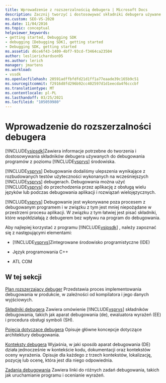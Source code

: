 ```yaml
---
title: Wprowadzenie z rozszerzalnością debugera | Microsoft Docs
description: Zacznij tworzyć i dostosowywać składniki debugera używane do debugowania programów z poziomu środowiska programu Visual Studio.
ms.custom: SEO-VS-2020
ms.date: 11/04/2016
ms.topic: conceptual
helpviewer_keywords:
- getting started, Debugging SDK
- debugging [Debugging SDK], getting started
- Debugging SDK, getting started
ms.assetid: d6ce6f43-1409-4bf7-93cd-f3464ca23504
author: leslierichardson95
ms.author: lerich
manager: jmartens
ms.workload:
- vssdk
ms.openlocfilehash: 20591adffbfdfd21d1ff1a77eaade39c165b9c51
ms.sourcegitcommit: f2916d8fd296b92cc402597d1d1eecda4f6cccbf
ms.translationtype: MT
ms.contentlocale: pl-PL
ms.lasthandoff: 03/25/2021
ms.locfileid: "105059980"
---
```

# <a name="get-started-with-debugger-extensibility"></a>Wprowadzenie do rozszerzalności debugera
[!INCLUDE[vsipsdk](../../extensibility/includes/vsipsdk_md.md)]Zawiera informacje potrzebne do tworzenia i dostosowywania składników debugera używanych do debugowania programów z poziomu [!INCLUDE[vsprvs](../../code-quality/includes/vsprvs_md.md)] środowiska.

 [!INCLUDE[vsprvs](../../code-quality/includes/vsprvs_md.md)] Debugowanie dodaliśmy ulepszenia wynikające z rozbudowanych testów użyteczności wykonanych na wcześniejszych [!INCLUDE[vsprvs](../../code-quality/includes/vsprvs_md.md)] debugerach. Debugowania można użyć [!INCLUDE[vsprvs](../../code-quality/includes/vsprvs_md.md)] do przechodzenia przez aplikację z obsługą wielu języków lub podczas debugowania aplikacji i rozwiązań wielojęzycznych.

 [!INCLUDE[vsprvs](../../code-quality/includes/vsprvs_md.md)] Debugowanie jest wykonywane poza procesem z debugowanym programem i w związku z tym jest mniej niepożądane w przestrzeni procesu aplikacji. W związku z tym łatwiej jest pisać składniki, które współdziałają z debugerem bez wpływu na program do debugowania.

 Aby najlepiej korzystać z programu [!INCLUDE[vsipsdk](../../extensibility/includes/vsipsdk_md.md)] , należy zapoznać się z następującymi elementami:

- [!INCLUDE[vsprvs](../../code-quality/includes/vsprvs_md.md)]Zintegrowane środowisko programistyczne (IDE)

- Język programowania C++

- ATL COM

## <a name="in-this-section"></a>W tej sekcji
 [Plan rozszerzający debuger](../../extensibility/debugger/roadmap-for-extending-the-debugger.md) Przedstawia proces implementowania debugowania w produkcie, w zależności od kompilatora i jego danych wyjściowych.

 [Składniki debugera](../../extensibility/debugger/debugger-components.md) Zawiera omówienie [!INCLUDE[vsprvs](../../code-quality/includes/vsprvs_md.md)] składników debugowania, takich jak aparat debugowania (de), ewaluatora wyrażeń (EE) i procedura obsługi symboli (SH).

 [Pojęcia dotyczące debugera](../../extensibility/debugger/debugger-concepts.md) Opisuje główne koncepcje dotyczące architektury debugowania.

 [Konteksty debugera](../../extensibility/debugger/debugger-contexts.md) Wyjaśnia, w jaki sposób aparat debugowania (DE) działa jednocześnie w kontekście kodu, dokumentacji oraz kontekstów oceny wyrażenia. Opisuje dla każdego z trzech kontekstów, lokalizację, pozycję lub ocenę, która jest dla niego odpowiednia.

 [Zadania debugowania](../../extensibility/debugger/debugging-tasks.md) Zawiera linki do różnych zadań debugowania, takich jak uruchamianie programu i ocenianie wyrażeń.
